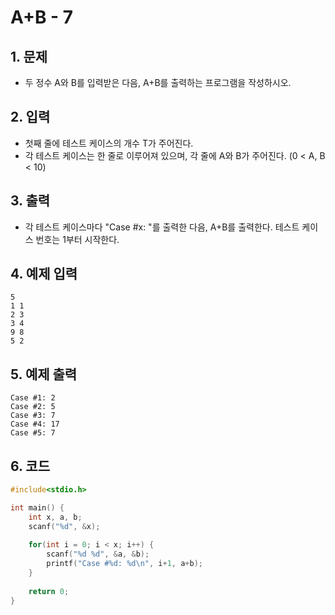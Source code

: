 # A+B - 7

## 1. 문제

- 두 정수 A와 B를 입력받은 다음, A+B를 출력하는 프로그램을 작성하시오.

## 2. 입력
- 첫째 줄에 테스트 케이스의 개수 T가 주어진다.
- 각 테스트 케이스는 한 줄로 이루어져 있으며, 각 줄에 A와 B가 주어진다. (0 < A, B < 10)

## 3. 출력

- 각 테스트 케이스마다 "Case #x: "를 출력한 다음, A+B를 출력한다. 테스트 케이스 번호는 1부터 시작한다.

## 4. 예제 입력

```
5
1 1
2 3
3 4
9 8
5 2
```

## 5. 예제 출력
```
Case #1: 2
Case #2: 5
Case #3: 7
Case #4: 17
Case #5: 7
```

## 6. 코드

```c++
#include<stdio.h>

int main() {
    int x, a, b;
    scanf("%d", &x);
    
    for(int i = 0; i < x; i++) {
        scanf("%d %d", &a, &b);
        printf("Case #%d: %d\n", i+1, a+b);
    }
    
    return 0;
}
```
